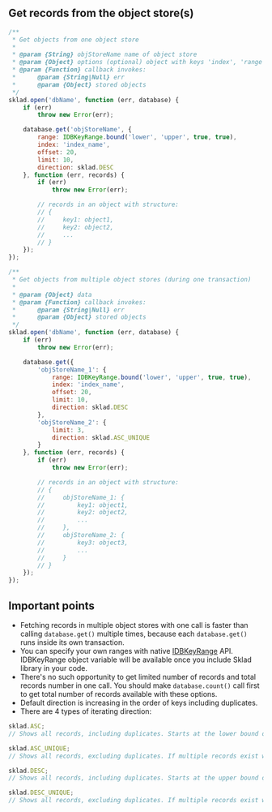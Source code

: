 ## Get records from the object store(s)
```javascript
/**
 * Get objects from one object store
 *
 * @param {String} objStoreName name of object store
 * @param {Object} options (optional) object with keys 'index', 'range', 'offset', 'limit' and 'direction'
 * @param {Function} callback invokes:
 *      @param {String|Null} err
 *      @param {Object} stored objects
 */
sklad.open('dbName', function (err, database) {
    if (err)
        throw new Error(err);

    database.get('objStoreName', {
        range: IDBKeyRange.bound('lower', 'upper', true, true),
        index: 'index_name',
        offset: 20,
        limit: 10,
        direction: sklad.DESC
    }, function (err, records) {
        if (err)
            throw new Error(err);

        // records in an object with structure:
        // {
        //     key1: object1,
        //     key2: object2,
        //     ...
        // }
    });
});

/**
 * Get objects from multiple object stores (during one transaction)
 *
 * @param {Object} data
 * @param {Function} callback invokes:
 *      @param {String|Null} err
 *      @param {Object} stored objects
 */
sklad.open('dbName', function (err, database) {
    if (err)
        throw new Error(err);

    database.get({
        'objStoreName_1': {
            range: IDBKeyRange.bound('lower', 'upper', true, true),
            index: 'index_name',
            offset: 20,
            limit: 10,
            direction: sklad.DESC
        },
        'objStoreName_2': {
            limit: 3,
            direction: sklad.ASC_UNIQUE
        }
    }, function (err, records) {
        if (err)
            throw new Error(err);

        // records in an object with structure:
        // {
        //     objStoreName_1: {
        //         key1: object1,
        //         key2: object2,
        //         ...
        //     },
        //     objStoreName_2: {
        //         key3: object3,
        //         ...
        //     }
        // }
    });
});
```

## Important points
 * Fetching records in multiple object stores with one call is faster than calling ```database.get()``` multiple times, because each ```database.get()``` runs inside its own transaction.
 * You can specify your own ranges with native [IDBKeyRange](https://developer.mozilla.org/en-US/docs/IndexedDB/IDBKeyRange) API. IDBKeyRange object variable will be available once you include Sklad library in your code.
 * There's no such opportunity to get limited number of records and total records number in one call. You should make ```database.count()``` call first to get total number of records available with these options.
 * Default direction is increasing in the order of keys including duplicates.
 * There are 4 types of iterating direction:

```javascript
sklad.ASC;
// Shows all records, including duplicates. Starts at the lower bound of the key range and moves upwards (monotonically increasing in the order of keys).

sklad.ASC_UNIQUE;
// Shows all records, excluding duplicates. If multiple records exist with the same key, only the first one iterated is retrieved. Starts at the lower bound of the key range and moves upwards.

sklad.DESC;
// Shows all records, including duplicates. Starts at the upper bound of the key range and moves downwards (monotonically decreasing in the order of keys).

sklad.DESC_UNIQUE;
// Shows all records, excluding duplicates. If multiple records exist with the same key, only the first one iterated is retrieved. Starts at the upper bound of the key range and moves downwards.
```
